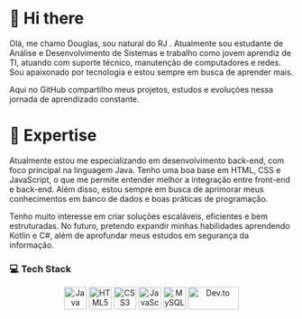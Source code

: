# 👋 Hi there

Olá, me chamo Douglas, sou natural do RJ . Atualmente sou estudante de Análise e Desenvolvimento de Sistemas e trabalho como jovem aprendiz de TI, atuando com suporte técnico, manutenção de computadores e redes. Sou apaixonado por tecnologia e estou sempre em busca de aprender mais.

Aqui no GitHub compartilho meus projetos, estudos e evoluções nessa jornada de aprendizado constante.

# 🚀 Expertise

Atualmente estou me especializando em desenvolvimento back-end, com foco principal na linguagem Java. Tenho uma boa base em HTML, CSS e JavaScript, o que me permite entender melhor a integração entre front-end e back-end. Além disso, estou sempre em busca de aprimorar meus conhecimentos em banco de dados e boas práticas de programação.

Tenho muito interesse em criar soluções escaláveis, eficientes e bem estruturadas. No futuro, pretendo expandir minhas habilidades aprendendo Kotlin e C#, além de aprofundar meus estudos em segurança da informação.

### 💻 Tech Stack
<p align="center">
  <img src="https://cdn.jsdelivr.net/gh/devicons/devicon/icons/java/java-original.svg" alt="Java" width="40" height="40" />
  <img src="https://cdn.jsdelivr.net/gh/devicons/devicon/icons/html5/html5-original.svg" alt="HTML5" width="40" height="40" />
  <img src="https://cdn.jsdelivr.net/gh/devicons/devicon/icons/css3/css3-original.svg" alt="CSS3" width="40" height="40" />
  <img src="https://cdn.jsdelivr.net/gh/devicons/devicon/icons/javascript/javascript-original.svg" alt="JavaScript" width="40" height="40" />
  <img src="https://cdn.jsdelivr.net/gh/devicons/devicon/icons/mysql/mysql-original.svg" alt="MySQL" width="40" height="40" />
  <img src="https://upload.wikimedia.org/wikipedia/commons/9/98/Devto.svg" alt="Dev.to" width="90" height="40" />
</p>

